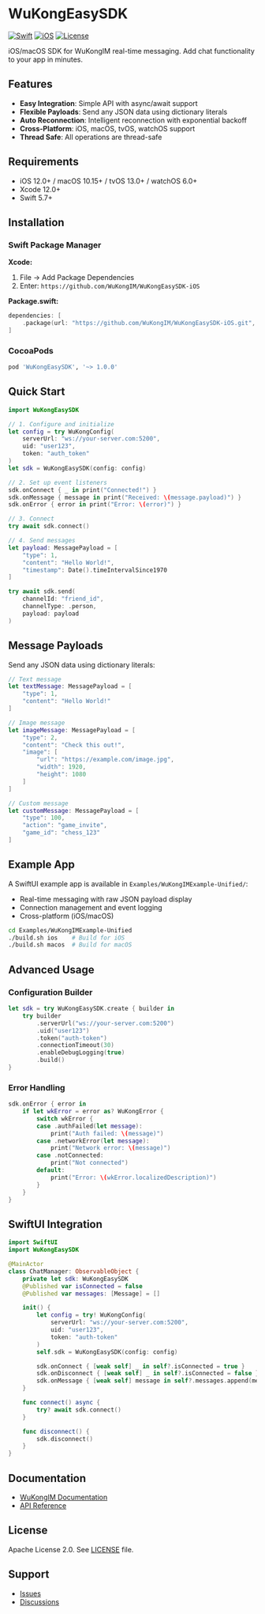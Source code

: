 # WuKongEasySDK

[![Swift](https://img.shields.io/badge/Swift-5.7+-orange.svg)](https://swift.org)
[![iOS](https://img.shields.io/badge/iOS-12.0+-blue.svg)](https://developer.apple.com/ios/)
[![License](https://img.shields.io/badge/License-Apache%202.0-blue.svg)](LICENSE)

iOS/macOS SDK for WuKongIM real-time messaging. Add chat functionality to your app in minutes.

## Features

- **Easy Integration**: Simple API with async/await support
- **Flexible Payloads**: Send any JSON data using dictionary literals
- **Auto Reconnection**: Intelligent reconnection with exponential backoff
- **Cross-Platform**: iOS, macOS, tvOS, watchOS support
- **Thread Safe**: All operations are thread-safe

## Requirements

- iOS 12.0+ / macOS 10.15+ / tvOS 13.0+ / watchOS 6.0+
- Xcode 12.0+
- Swift 5.7+

## Installation

### Swift Package Manager

**Xcode:**
1. File → Add Package Dependencies
2. Enter: `https://github.com/WuKongIM/WuKongEasySDK-iOS`

**Package.swift:**
```swift
dependencies: [
    .package(url: "https://github.com/WuKongIM/WuKongEasySDK-iOS.git", from: "1.0.0")
]
```

### CocoaPods

```ruby
pod 'WuKongEasySDK', '~> 1.0.0'
```

## Quick Start

```swift
import WuKongEasySDK

// 1. Configure and initialize
let config = try WuKongConfig(
    serverUrl: "ws://your-server.com:5200",
    uid: "user123",
    token: "auth_token"
)
let sdk = WuKongEasySDK(config: config)

// 2. Set up event listeners
sdk.onConnect { _ in print("Connected!") }
sdk.onMessage { message in print("Received: \(message.payload)") }
sdk.onError { error in print("Error: \(error)") }

// 3. Connect
try await sdk.connect()

// 4. Send messages
let payload: MessagePayload = [
    "type": 1,
    "content": "Hello World!",
    "timestamp": Date().timeIntervalSince1970
]

try await sdk.send(
    channelId: "friend_id",
    channelType: .person,
    payload: payload
)
```

## Message Payloads

Send any JSON data using dictionary literals:

```swift
// Text message
let textMessage: MessagePayload = [
    "type": 1,
    "content": "Hello World!"
]

// Image message
let imageMessage: MessagePayload = [
    "type": 2,
    "content": "Check this out!",
    "image": [
        "url": "https://example.com/image.jpg",
        "width": 1920,
        "height": 1080
    ]
]

// Custom message
let customMessage: MessagePayload = [
    "type": 100,
    "action": "game_invite",
    "game_id": "chess_123"
]
```

## Example App

A SwiftUI example app is available in `Examples/WuKongIMExample-Unified/`:

- Real-time messaging with raw JSON payload display
- Connection management and event logging
- Cross-platform (iOS/macOS)

```bash
cd Examples/WuKongIMExample-Unified
./build.sh ios    # Build for iOS
./build.sh macos  # Build for macOS
```

## Advanced Usage

### Configuration Builder

```swift
let sdk = try WuKongEasySDK.create { builder in
    try builder
        .serverUrl("ws://your-server.com:5200")
        .uid("user123")
        .token("auth-token")
        .connectionTimeout(30)
        .enableDebugLogging(true)
        .build()
}
```

### Error Handling

```swift
sdk.onError { error in
    if let wkError = error as? WuKongError {
        switch wkError {
        case .authFailed(let message):
            print("Auth failed: \(message)")
        case .networkError(let message):
            print("Network error: \(message)")
        case .notConnected:
            print("Not connected")
        default:
            print("Error: \(wkError.localizedDescription)")
        }
    }
}
```

## SwiftUI Integration

```swift
import SwiftUI
import WuKongEasySDK

@MainActor
class ChatManager: ObservableObject {
    private let sdk: WuKongEasySDK
    @Published var isConnected = false
    @Published var messages: [Message] = []

    init() {
        let config = try! WuKongConfig(
            serverUrl: "ws://your-server.com:5200",
            uid: "user123",
            token: "auth-token"
        )
        self.sdk = WuKongEasySDK(config: config)

        sdk.onConnect { [weak self] _ in self?.isConnected = true }
        sdk.onDisconnect { [weak self] _ in self?.isConnected = false }
        sdk.onMessage { [weak self] message in self?.messages.append(message) }
    }

    func connect() async {
        try? await sdk.connect()
    }

    func disconnect() {
        sdk.disconnect()
    }
}
```

## Documentation

- [WuKongIM Documentation](https://docs.wukongim.com)
- [API Reference](https://docs.wukongim.com/sdk/ios)

## License

Apache License 2.0. See [LICENSE](LICENSE) file.

## Support

- [Issues](https://github.com/WuKongIM/WuKongEasySDK-iOS/issues)
- [Discussions](https://github.com/WuKongIM/WuKongIM/discussions)

